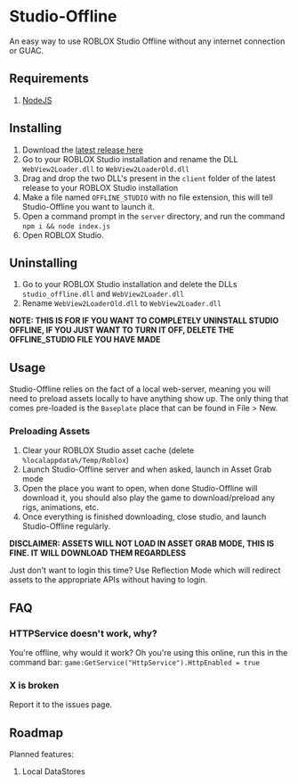 # Studio-Offline
An easy way to use ROBLOX Studio Offline without any internet connection or GUAC.
## Requirements
1. [NodeJS](https://nodejs.org)

## Installing
1. Download the [latest release here]([https://github](https://github.com/Roblox-Devs/studio-offline/releases/latest))
2. Go to your ROBLOX Studio installation and rename the DLL ``WebView2Loader.dll`` to ``WebView2LoaderOld.dll``
3. Drag and drop the two DLL's present in the ``client`` folder of the latest release to your ROBLOX Studio installation
4. Make a file named ``OFFLINE_STUDIO`` with no file extension, this will tell Studio-Offline you want to launch it.
5. Open a command prompt in the ``server`` directory, and run the command ``npm i && node index.js``
6. Open ROBLOX Studio.

## Uninstalling
1. Go to your ROBLOX Studio installation and delete the DLLs ``studio_offline.dll`` and ``WebView2Loader.dll``
2. Rename ``WebView2LoaderOld.dll`` to ``WebView2Loader.dll``

**NOTE: THIS IS FOR IF YOU WANT TO COMPLETELY UNINSTALL STUDIO OFFLINE, IF YOU JUST WANT TO TURN IT OFF, DELETE THE OFFLINE_STUDIO FILE YOU HAVE MADE**

## Usage
Studio-Offline relies on the fact of a local web-server, meaning you will need to preload assets locally to have anything show up. The only thing that comes pre-loaded is the ``Baseplate`` place that can be found in File > New.

### Preloading Assets 
1. Clear your ROBLOX Studio asset cache (delete ``%localappdata%/Temp/Roblox``)
2. Launch Studio-Offline server and when asked, launch in Asset Grab mode
3. Open the place you want to open, when done Studio-Offline will download it, you should also play the game to download/preload any rigs, animations, etc.
4. Once everything is finished downloading, close studio, and launch Studio-Offline regularly.

**DISCLAIMER: ASSETS WILL NOT LOAD IN ASSET GRAB MODE, THIS IS FINE. IT WILL DOWNLOAD THEM REGARDLESS**

Just don't want to login this time? Use Reflection Mode which will redirect assets to the appropriate APIs without having to login.
## FAQ

### HTTPService doesn't work, why?
You're offline, why would it work? Oh you're using this online, run this in the command bar: ``game:GetService("HttpService").HttpEnabled = true``
### X is broken
Report it to the issues page.

## Roadmap
Planned features:
1. Local DataStores

